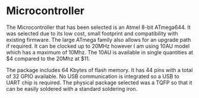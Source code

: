 Microcontroller
===============

The Microcontroller that has been selected is an Atmel 8-bit ATmega644. It was selected due to its low cost, small footprint and compatibility with existing firmware. The large ATmega family also allows for an upgrade path if required. It can be clocked up to 20MHz however I am using 10AU model which has a maximum of 10Mhz. The 10AU is available in single quantities at $4 compared to the 20Mhz at $11.

The package includes 64 Kbytes of flash memory. It has 44 pins with a total of 32 GPIO available. No USB communication is integrated so a USB to UART chip is required. The physical package selected was a TQFP so that it can be easily soldered with a standard soldering iron.


